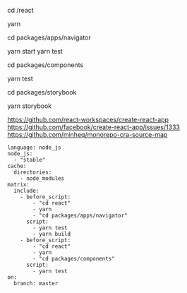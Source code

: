 cd /react

yarn

cd packages/apps/navigator

yarn start
yarn test

cd packages/components

yarn test

cd packages/storybook

yarn storybook

https://github.com/react-workspaces/create-react-app
https://github.com/facebook/create-react-app/issues/1333
https://github.com/minheq/monorepo-cra-source-map

```
language: node_js
node_js:
  - "stable"
cache:
  directories:
    - node_modules
matrix:
  include:
    - before_script:
        - "cd react"
        - yarn
        - "cd packages/apps/navigator"
      script:
        - yarn test
        - yarn build
    - before_script:
        - "cd react"
        - yarn
        - "cd packages/components"
      script:
        - yarn test
on:
  branch: master

```
